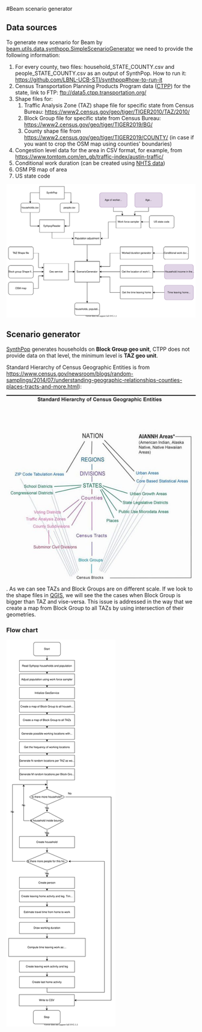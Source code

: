 #Beam scenario generator
## Data sources
To generate new scenario for Beam by [beam.utils.data.synthpop.SimpleScenarioGenerator](../ScenarioGenerator.scala) we need to provide the following information:
1. For every county, two files: household_STATE_COUNTY.csv and people_STATE_COUNTY.csv as an output of SynthPop. How to run it: https://github.com/LBNL-UCB-STI/synthpop#how-to-run-it
2. Census Transportation Planning Products Program data ([CTPP](https://ctpp.transportation.org/2012-2016-5-year-ctpp/)) for the state, link to FTP: ftp://data5.ctpp.transportation.org/
3. Shape files for:
    1. Traffic Analysis Zone (TAZ) shape file for specific state from Census Bureau: https://www2.census.gov/geo/tiger/TIGER2010/TAZ/2010/
    2. Block Group file for specific state from Census Bureau: https://www2.census.gov/geo/tiger/TIGER2019/BG/
    3. County shape file from https://www2.census.gov/geo/tiger/TIGER2019/COUNTY/ (in case if you want to crop the OSM map using counties' boundaries)
4. Congestion level data for the area in CSV format, for example, from https://www.tomtom.com/en_gb/traffic-index/austin-traffic/
5. Conditional work duration (can be created using [NHTS data](https://nhts.ornl.gov/))
6. OSM PB map of area
7. US state code

![Data source](data_sources.svg)

## Scenario generator
[SynthPop](https://github.com/LBNL-UCB-STI/synthpop) generates households on **Block Group geo unit**, CTPP does not provide data on that level, the minimum level is **TAZ geo unit**.

Standard Hierarchy of Census Geographic Entities is from https://www.census.gov/newsroom/blogs/random-samplings/2014/07/understanding-geographic-relationships-counties-places-tracts-and-more.html):
 
![Standard Hierarchy of Census Geographic Entities](hierarchy_of_cencus_geo_entities.jpg). As we can see TAZs and Block Groups are on different scale. If we look to the shape files in [QGIS](https://qgis.org/en/site/), we will see the the cases when Block Group is bigger than TAZ and vise-versa. This issue is addressed in the way that we create a map from Block Group to all TAZs by using intersection of their geometries. 

### Flow chart
![Flow chart](flowchart.svg)